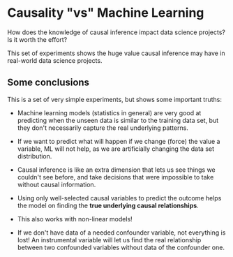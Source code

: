 # Causality "vs" Machine Learning

How does the knowledge of causal inference impact data science projects? Is it worth the effort?  

This set of experiments shows the huge value causal inference may have in real-world data science projects.

## Some conclusions

This is a set of very simple experiments, but shows some important truths:

* Machine learning models (statistics in general) are very good at predicting when the unseen data is similar to the training data set, but they don't necessarily capture the real underlying patterns.

* If we want to predict what will happen if we change (force) the value a variable, ML will not help, as we are artificially changing the data set distribution.

* Causal inference is like an extra dimension that lets us see things we couldn't see before, and take decisions that were impossible to take without causal information.

* Using only well-selected causal variables to predict the outcome helps the model on finding the **true underlying causal relationships**.

* This also works with non-linear models!

* If we don't have data of a needed confounder variable, not everything is lost! An instrumental variable will let us find the real relationship between two confounded variables without data of the confounder one.
